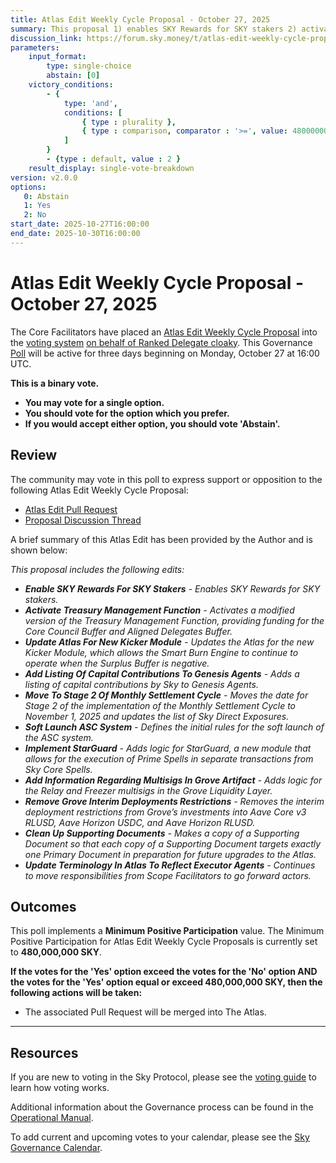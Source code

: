 ```yaml
---
title: Atlas Edit Weekly Cycle Proposal - October 27, 2025
summary: This proposal 1) enables SKY Rewards for SKY stakers 2) activates Treasury Management Function 3) updates Atlas for new Kicker Module 4) adds listing of capital contributions to Genesis Agents 5) moves to Stage 2 of Monthly Settlement Cycle 6) soft launches ASC System 7) implements StarGuard 8) adds information regarding multisigs in the Grove Artifact 9) removes Grove Interim Deployments Restrictions 10) cleans up Supporting Documents 11) updates terminology in Atlas to reflect Executor Agents.
discussion_link: https://forum.sky.money/t/atlas-edit-weekly-cycle-proposal-week-of-2025-10-27/27362
parameters:
    input_format:
        type: single-choice
        abstain: [0]
    victory_conditions:
        - {
            type: 'and',
            conditions: [
                { type : plurality },
                { type : comparison, comparator : '>=', value: 480000000 }
            ]
        }
        - {type : default, value : 2 }
    result_display: single-vote-breakdown
version: v2.0.0
options:
   0: Abstain
   1: Yes
   2: No
start_date: 2025-10-27T16:00:00
end_date: 2025-10-30T16:00:00
---
```


# Atlas Edit Weekly Cycle Proposal - October 27, 2025

The Core Facilitators have placed an [Atlas Edit Weekly Cycle Proposal](https://sky-atlas.powerhouse.io/A.1.10.2_Atlas_Edit_Weekly_Cycle/4a8ad9ad-5c5d-4994-9b46-f04c0e61ce59|0db30308) into the [voting system](https://vote.sky.money/polling) [on behalf of Ranked Delegate cloaky](https://forum.sky.money/t/atlas-edit-weekly-cycle-proposal-week-of-2025-10-27/27362/2). This Governance [Poll](https://sky-atlas.powerhouse.io/A.1.10.2_Atlas_Edit_Weekly_Cycle/4a8ad9ad-5c5d-4994-9b46-f04c0e61ce59|0db30308) will be active for three days beginning on Monday, October 27 at 16:00 UTC.

**This is a binary vote.**

- **You may vote for a single option.**
- **You should vote for the option which you prefer.**
- **If you would accept either option, you should vote 'Abstain'.**

## Review

The community may vote in this poll to express support or opposition to the following Atlas Edit Weekly Cycle Proposal:

- [Atlas Edit Pull Request](TBD)
- [Proposal Discussion Thread](https://forum.sky.money/t/atlas-edit-weekly-cycle-proposal-week-of-2025-10-27/27362)

A brief summary of this Atlas Edit has been provided by the Author and is shown below:

_This proposal includes the following edits:_

- _**Enable SKY Rewards For SKY Stakers** - Enables SKY Rewards for SKY stakers._
- _**Activate Treasury Management Function** - Activates a modified version of the Treasury Management Function, providing funding for the Core Council Buffer and Aligned Delegates Buffer._
- _**Update Atlas For New Kicker Module** - Updates the Atlas for the new Kicker Module, which allows the Smart Burn Engine to continue to operate when the Surplus Buffer is negative._
- _**Add Listing Of Capital Contributions To Genesis Agents** - Adds a listing of capital contributions by Sky to Genesis Agents._
- _**Move To Stage 2 Of Monthly Settlement Cycle** - Moves the date for Stage 2 of the implementation of the Monthly Settlement Cycle to November 1, 2025 and updates the list of Sky Direct Exposures._
- _**Soft Launch ASC System** - Defines the initial rules for the soft launch of the ASC system._
- _**Implement StarGuard** - Adds logic for StarGuard, a new module that allows for the execution of Prime Spells in separate transactions from Sky Core Spells._
- _**Add Information Regarding Multisigs In Grove Artifact** - Adds logic for the Relay and Freezer multisigs in the Grove Liquidity Layer._
- _**Remove Grove Interim Deployments Restrictions** - Removes the interim deployment restrictions from Grove’s investments into Aave Core v3 RLUSD, Aave Horizon USDC, and Aave Horizon RLUSD._
- _**Clean Up Supporting Documents** - Makes a copy of a Supporting Document so that each copy of a Supporting Document targets exactly one Primary Document in preparation for future upgrades to the Atlas._
- _**Update Terminology In Atlas To Reflect Executor Agents** - Continues to move responsibilities from Scope Facilitators to go forward actors._

## Outcomes

This poll implements a **Minimum Positive Participation** value. The Minimum Positive Participation for Atlas Edit Weekly Cycle Proposals is currently set to **480,000,000 SKY**.

**If the votes for the 'Yes' option exceed the votes for the 'No' option AND the votes for the 'Yes' option equal or exceed 480,000,000 SKY, then the following actions will be taken:**

- The associated Pull Request will be merged into The Atlas.

---

## Resources

If you are new to voting in the Sky Protocol, please see the [voting guide](https://manual.makerdao.com/governance/voting-in-makerdao/on-chain-governance) to learn how voting works.

Additional information about the Governance process can be found in the [Operational Manual](https://manual.makerdao.com).

To add current and upcoming votes to your calendar, please see the [Sky Governance Calendar](https://manual.makerdao.com/makerdao/calendars/governance-calendar).
